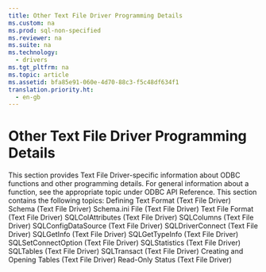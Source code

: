 ```yaml
---
title: Other Text File Driver Programming Details
ms.custom: na
ms.prod: sql-non-specified
ms.reviewer: na
ms.suite: na
ms.technology: 
  - drivers
ms.tgt_pltfrm: na
ms.topic: article
ms.assetid: bfa85e91-060e-4d70-88c3-f5c48df634f1
translation.priority.ht: 
  - en-gb
---
```

# Other Text File Driver Programming Details
<?xml version="1.0" encoding="utf-8"?>
<developerConceptualDocument xmlns="http://ddue.schemas.microsoft.com/authoring/2003/5" xmlns:xlink="http://www.w3.org/1999/xlink" xmlns:xsi="http://www.w3.org/2001/XMLSchema-instance" xsi:schemaLocation="http://ddue.schemas.microsoft.com/authoring/2003/5 http://dduestorage.blob.core.windows.net/ddueschema/developer.xsd">
  <introduction>
    <alert class="note">
      <para>This section provides Text File Driver-specific information about ODBC functions and other programming details. For general information about a function, see the appropriate topic under <legacyLink xlink:href="b7a49774-f458-44ce-9a04-a0457501405b">ODBC API Reference</legacyLink>.</para>
    </alert>
    <para>This section contains the following topics:  </para>
    <list class="bullet">
      <listItem>
        <para>             <legacyLink xlink:href="3af46dad-52cc-4d5c-a27e-6315d65a74e6">Defining Text Format (Text File Driver)</legacyLink>           </para>
      </listItem>
      <listItem>
        <para>             <legacyLink xlink:href="27f1b65e-e04d-457f-bd49-02deb3873613">Schema (Text File Driver)</legacyLink>           </para>
      </listItem>
      <listItem>
        <para>             <legacyLink xlink:href="0c4625c4-c730-4984-b430-9051b7bc0451">Schema.ini File (Text File Driver)</legacyLink>           </para>
      </listItem>
      <listItem>
        <para>             <legacyLink xlink:href="f53cd4b5-0721-4562-a90f-4c55e6030cb9">Text File Format (Text File Driver)</legacyLink>           </para>
      </listItem>
      <listItem>
        <para>             <legacyLink xlink:href="132fd1c0-1921-4a7d-910e-aedf1bff5453">SQLColAttributes (Text File Driver)</legacyLink>           </para>
      </listItem>
      <listItem>
        <para>             <legacyLink xlink:href="c99e5f8d-4e43-48f8-9e0e-086707b411f5">SQLColumns (Text File Driver)</legacyLink>           </para>
      </listItem>
      <listItem>
        <para>             <legacyLink xlink:href="c505d36e-1e72-47b2-a9e5-e4926b408468">SQLConfigDataSource (Text File Driver)</legacyLink>           </para>
      </listItem>
      <listItem>
        <para>             <legacyLink xlink:href="d7769021-bd18-4d8e-96e0-e184a82d6ca3">SQLDriverConnect (Text File Driver)</legacyLink>           </para>
      </listItem>
      <listItem>
        <para>             <legacyLink xlink:href="6b7a630e-47f8-4ee1-b2a7-476bc1d0b0d4">SQLGetInfo (Text File Driver)</legacyLink>           </para>
      </listItem>
      <listItem>
        <para>             <legacyLink xlink:href="05a58975-093c-4bd9-bd72-b5f0026a6e36">SQLGetTypeInfo (Text File Driver)</legacyLink>           </para>
      </listItem>
      <listItem>
        <para>             <legacyLink xlink:href="b631a20c-2f60-4102-a61d-93b8780a4620">SQLSetConnectOption (Text File Driver)</legacyLink>           </para>
      </listItem>
      <listItem>
        <para>             <legacyLink xlink:href="311afc01-d656-425f-be43-4a8e7cbc9a97">SQLStatistics (Text File Driver)</legacyLink>           </para>
      </listItem>
      <listItem>
        <para>             <legacyLink xlink:href="f47fd1a4-5bd8-4b2e-8ae3-e595e49f4f95">SQLTables (Text File Driver)</legacyLink>           </para>
      </listItem>
      <listItem>
        <para>             <legacyLink xlink:href="0349bd4e-f402-4a69-b215-046210a433de">SQLTransact (Text File Driver)</legacyLink>           </para>
      </listItem>
      <listItem>
        <para>             <legacyLink xlink:href="e6a07dda-a665-4f5b-a8d6-9ff479700513">Creating and Opening Tables (Text File Driver)</legacyLink>           </para>
      </listItem>
      <listItem>
        <para>             <legacyLink xlink:href="859580bb-4e69-4517-a4f1-460649dd06ca">Read-Only Status (Text File Driver)</legacyLink>           </para>
      </listItem>
    </list>
  </introduction>
  <relatedTopics />
</developerConceptualDocument>